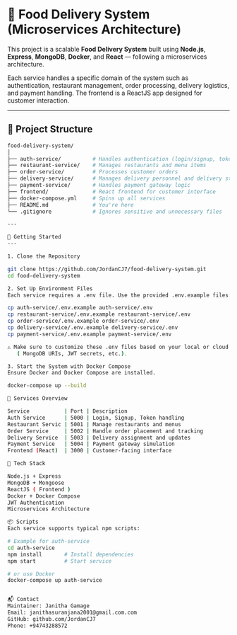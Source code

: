 # 🍔 Food Delivery System (Microservices Architecture)

This project is a scalable **Food Delivery System** built using **Node.js**, **Express**, **MongoDB**, **Docker**, and **React** — following a microservices architecture.

Each service handles a specific domain of the system such as authentication, restaurant management, order processing, delivery logistics, and payment handling. The frontend is a ReactJS app designed for customer interaction.

---

## 🧱 Project Structure

```bash
food-delivery-system/
│
├── auth-service/          # Handles authentication (login/signup, tokens)
├── restaurant-service/    # Manages restaurants and menu items
├── order-service/         # Processes customer orders
├── delivery-service/      # Manages delivery personnel and delivery statuses
├── payment-service/       # Handles payment gateway logic
├── frontend/              # React frontend for customer interface
├── docker-compose.yml     # Spins up all services
├── README.md              # You're here
└── .gitignore             # Ignores sensitive and unnecessary files

---

🚀 Getting Started
---

1. Clone the Repository

git clone https://github.com/JordanCJ7/food-delivery-system.git
cd food-delivery-system

2. Set Up Environment Files
Each service requires a .env file. Use the provided .env.example files:

cp auth-service/.env.example auth-service/.env
cp restaurant-service/.env.example restaurant-service/.env
cp order-service/.env.example order-service/.env
cp delivery-service/.env.example delivery-service/.env
cp payment-service/.env.example payment-service/.env

⚠️ Make sure to customize these .env files based on your local or cloud environment 
   ( MongoDB URIs, JWT secrets, etc.).

3. Start the System with Docker Compose
Ensure Docker and Docker Compose are installed.

docker-compose up --build

🧪 Services Overview

Service           | Port | Description
Auth Service      | 5000 | Login, Signup, Token handling
Restaurant Servic | 5001 | Manage restaurants and menus
Order Service     | 5002 | Handle order placement and tracking
Delivery Service  | 5003 | Delivery assignment and updates
Payment Service   | 5004 | Payment gateway simulation
Frontend (React)  | 3000 | Customer-facing interface

🧰 Tech Stack

Node.js + Express
MongoDB + Mongoose
ReactJS ( Frontend )
Docker + Docker Compose
JWT Authentication
Microservices Architecture

📦 Scripts
Each service supports typical npm scripts:

# Example for auth-service
cd auth-service
npm install       # Install dependencies
npm start         # Start service

# or use Docker
docker-compose up auth-service


📬 Contact
Maintainer: Janitha Gamage
Email: janithasuranjana2001@gmail.com.com
GitHub: github.com/JordanCJ7
Phone: +94743288572